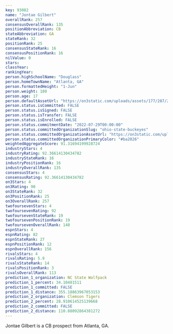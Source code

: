```yaml
---
key: 93082
name: "Jontae Gilbert"
overallRank: 257
consensusOverallRank: 135
positionAbbreviation: CB
stateAbbreviation: GA
stateRank: 32
positionRank: 25
consensusStateRank: 16
consensusPositionRank: 16
nilValue: 0
stars: 
classYear: 
rankingYear: 
person.highSchoolName: "Douglass"
person.homeTownName: "Atlanta, GA"
person.formattedHeight: "1-Jun"
person.weight: 180
person.age: 17
person.defaultAssetUrl: "https://on3static.com/uploads/assets/177/287/287177.jpg"
person.status.isCommitted: FALSE
person.status.isSigned: FALSE
person.status.isTransfer: FALSE
person.status.isEnrolled: FALSE
person.status.commitmentDate: "2022-07-29T00:00:00"
person.status.committedOrganizationSlug: "ohio-state-buckeyes"
person.status.committedOrganizationAssetUrl: "https://on3static.com/uploads/assets/126/150/150126.svg"
person.status.committedOrganizationPrimaryColor: "#ba2026"
weightedAggregateScore: 91.31694199928724
industryStars: 4
industryRating: 92.36614130434782
industryStateRank: 16
industryPositionRank: 16
industryOverallRank: 135
consensusStars: 4
consensusRating: 92.36614130434782
on3Stars: 4
on3Rating: 90
on3StateRank: 32
on3PositionRank: 25
on3OverallRank: 257
twofoursevenStars: 4
twofoursevenRating: 92
twofoursevenStateRank: 19
twofoursevenPositionRank: 19
twofoursevenOverallRank: 140
espnStars: 4
espnRating: 82
espnStateRank: 27
espnPositionRank: 12
espnOverallRank: 156
rivalsStars: 4
rivalsRating: 5.9
rivalsStateRank: 14
rivalsPositionRank: 3
rivalsOverallRank: 113
prediction_1_organization: NC State Wolfpack
prediction_1_percent: 34.10481511
prediction_1_committed: FALSE
prediction_1_distance: 355.18863967053153
prediction_2_organization: Clemson Tigers
prediction_2_percent: 28.910614525139668
prediction_2_committed: FALSE
prediction_2_distance: 110.88092864381272
---
```

Jontae Gilbert is a CB prospect from Atlanta, GA.